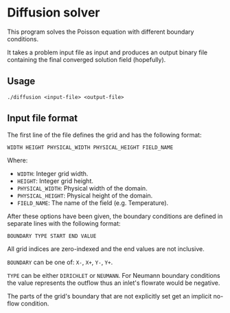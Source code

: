 # Diffusion solver

This program solves the Poisson equation with different boundary conditions.

It takes a problem input file as input and produces an output binary file containing the final converged solution field (hopefully).

## Usage

```
./diffusion <input-file> <output-file>
```

## Input file format

The first line of the file defines the grid and has the following format:

```
WIDTH HEIGHT PHYSICAL_WIDTH PHYSICAL_HEIGHT FIELD_NAME
```

Where:
* `WIDTH`: Integer grid width.
* `HEIGHT`: Integer grid height.
* `PHYSICAL_WIDTH`: Physical width of the domain.
* `PHYSICAL_HEIGHT`: Physical height of the domain.
* `FIELD_NAME`: The name of the field (e.g. Temperature).

After these options have been given, the boundary conditions are defined in separate lines with the following format:

```
BOUNDARY TYPE START END VALUE
```

All grid indices are zero-indexed and the end values are not inclusive.

`BOUNDARY` can be one of: `X-`, `X+`, `Y-`, `Y+`.

`TYPE` can be either `DIRICHLET` or `NEUMANN`. For Neumann boundary conditions the value represents the outflow thus an inlet's flowrate would be negative.

The parts of the grid's boundary that are not explicitly set get an implicit no-flow condition.

